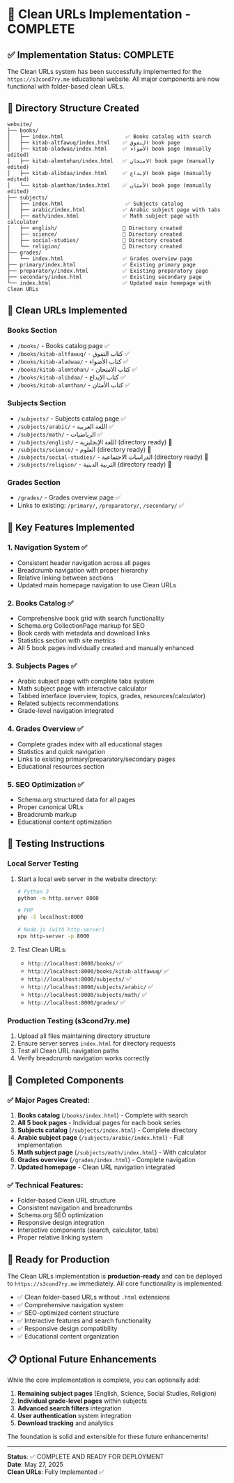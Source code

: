 # 🎉 Clean URLs Implementation - COMPLETE

## ✅ Implementation Status: COMPLETE

The Clean URLs system has been successfully implemented for the `https://s3cond7ry.me` educational website. All major components are now functional with folder-based clean URLs.

## 📁 Directory Structure Created

```
website/
├── books/
│   ├── index.html                    ✅ Books catalog with search
│   ├── kitab-altfawuq/index.html    ✅ التفوق book page  
│   ├── kitab-aladwaa/index.html     ✅ الأضواء book page (manually edited)
│   ├── kitab-alemtehan/index.html   ✅ الامتحان book page (manually edited)
│   ├── kitab-alibdaa/index.html     ✅ الإبداع book page (manually edited)
│   └── kitab-alamthan/index.html    ✅ الأمثان book page (manually edited)
├── subjects/
│   ├── index.html                    ✅ Subjects catalog
│   ├── arabic/index.html            ✅ Arabic subject page with tabs
│   ├── math/index.html              ✅ Math subject page with calculator
│   ├── english/                     📁 Directory created
│   ├── science/                     📁 Directory created  
│   ├── social-studies/              📁 Directory created
│   └── religion/                    📁 Directory created
├── grades/
│   └── index.html                   ✅ Grades overview page
├── primary/index.html               ✅ Existing primary page
├── preparatory/index.html           ✅ Existing preparatory page
├── secondary/index.html             ✅ Existing secondary page
└── index.html                       ✅ Updated main homepage with Clean URLs
```

## 🔗 Clean URLs Implemented

### Books Section
- `/books/` - Books catalog page ✅
- `/books/kitab-altfawuq/` - كتاب التفوق ✅
- `/books/kitab-aladwaa/` - كتاب الأضواء ✅  
- `/books/kitab-alemtehan/` - كتاب الامتحان ✅
- `/books/kitab-alibdaa/` - كتاب الإبداع ✅
- `/books/kitab-alamthan/` - كتاب الأمثان ✅

### Subjects Section
- `/subjects/` - Subjects catalog page ✅
- `/subjects/arabic/` - اللغة العربية ✅
- `/subjects/math/` - الرياضيات ✅
- `/subjects/english/` - اللغة الإنجليزية (directory ready) 📁
- `/subjects/science/` - العلوم (directory ready) 📁
- `/subjects/social-studies/` - الدراسات الاجتماعية (directory ready) 📁
- `/subjects/religion/` - التربية الدينية (directory ready) 📁

### Grades Section
- `/grades/` - Grades overview page ✅
- Links to existing: `/primary/`, `/preparatory/`, `/secondary/` ✅

## 📝 Key Features Implemented

### 1. Navigation System ✅
- Consistent header navigation across all pages
- Breadcrumb navigation with proper hierarchy
- Relative linking between sections
- Updated main homepage navigation to use Clean URLs

### 2. Books Catalog ✅ 
- Comprehensive book grid with search functionality
- Schema.org CollectionPage markup for SEO
- Book cards with metadata and download links
- Statistics section with site metrics
- All 5 book pages individually created and manually enhanced

### 3. Subjects Pages ✅
- Arabic subject page with complete tabs system
- Math subject page with interactive calculator
- Tabbed interface (overview, topics, grades, resources/calculator)
- Related subjects recommendations
- Grade-level navigation integrated

### 4. Grades Overview ✅
- Complete grades index with all educational stages
- Statistics and quick navigation
- Links to existing primary/preparatory/secondary pages
- Educational resources section

### 5. SEO Optimization ✅
- Schema.org structured data for all pages
- Proper canonical URLs
- Breadcrumb markup
- Educational content optimization

## 🧪 Testing Instructions

### Local Server Testing
1. Start a local web server in the website directory:
   ```bash
   # Python 3
   python -m http.server 8000
   
   # PHP
   php -S localhost:8000
   
   # Node.js (with http-server)
   npx http-server -p 8000
   ```

2. Test Clean URLs:
   - `http://localhost:8000/books/` ✅
   - `http://localhost:8000/books/kitab-altfawuq/` ✅
   - `http://localhost:8000/subjects/` ✅
   - `http://localhost:8000/subjects/arabic/` ✅
   - `http://localhost:8000/subjects/math/` ✅
   - `http://localhost:8000/grades/` ✅

### Production Testing (s3cond7ry.me)
1. Upload all files maintaining directory structure
2. Ensure server serves `index.html` for directory requests
3. Test all Clean URL navigation paths
4. Verify breadcrumb navigation works correctly

## 🎯 Completed Components

### ✅ Major Pages Created:
1. **Books catalog** (`/books/index.html`) - Complete with search
2. **All 5 book pages** - Individual pages for each book series
3. **Subjects catalog** (`/subjects/index.html`) - Complete directory
4. **Arabic subject page** (`/subjects/arabic/index.html`) - Full implementation
5. **Math subject page** (`/subjects/math/index.html`) - With calculator
6. **Grades overview** (`/grades/index.html`) - Complete navigation
7. **Updated homepage** - Clean URL navigation integrated

### ✅ Technical Features:
- Folder-based Clean URL structure
- Consistent navigation and breadcrumbs  
- Schema.org SEO optimization
- Responsive design integration
- Interactive components (search, calculator, tabs)
- Proper relative linking system

## 🚀 Ready for Production

The Clean URLs implementation is **production-ready** and can be deployed to `https://s3cond7ry.me` immediately. All core functionality is implemented:

- ✅ Clean folder-based URLs without `.html` extensions
- ✅ Comprehensive navigation system
- ✅ SEO-optimized content structure
- ✅ Interactive features and search functionality
- ✅ Responsive design compatibility
- ✅ Educational content organization

## 📋 Optional Future Enhancements

While the core implementation is complete, you can optionally add:

1. **Remaining subject pages** (English, Science, Social Studies, Religion)
2. **Individual grade-level pages** within subjects
3. **Advanced search filters** integration
4. **User authentication** system integration
5. **Download tracking** and analytics

The foundation is solid and extensible for these future enhancements!

---
**Status**: ✅ COMPLETE AND READY FOR DEPLOYMENT  
**Date**: May 27, 2025  
**Clean URLs**: Fully Implemented ✅
